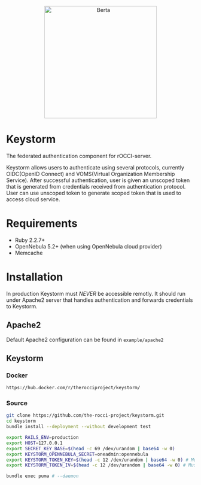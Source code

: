 <p align="center">
  <img alt="Berta" src="https://i.imgur.com/3k2nPim.png" width="300"/>
</p>

# Keystorm
The federated authentication component for rOCCI-server.

Keystorm allows users to authenticate using several protocols, currently
OIDC(OpenID Connect) and VOMS(Virtual Organization Membership Service). After
successful authentication, user is given an unscoped token that is generated
from credentials received from authentication protocol. User can use unscoped
token to generate scoped token that is used to access cloud service.

# Requirements
- Ruby 2.2.7+
- OpenNebula 5.2+ (when using OpenNebula cloud provider)
- Memcache

# Installation
In production Keystorm must *NEVER* be accessible remotly. It should run under
Apache2 server that handles authentication and forwards credentials to Keystorm.

## Apache2
Default Apache2 configuration can be found in `example/apache2`

## Keystorm
### Docker
```bash
https://hub.docker.com/r/therocciproject/keystorm/
```

### Source
```bash
git clone https://github.com/the-rocci-project/keystorm.git
cd keystorm
bundle install --deployment --without development test

export RAILS_ENV=production
export HOST=127.0.0.1
export SECRET_KEY_BASE=$(head -c 69 /dev/urandom | base64 -w 0)
export KEYSTORM_OPENNEBULA_SECRET=oneadmin:opennebula
export KEYSTORM_TOKEN_KEY=$(head -c 12 /dev/urandom | base64 -w 0) # Must be 16 chars
export KEYSTORM_TOKEN_IV=$(head -c 12 /dev/urandom | base64 -w 0) # Must be 16 chars

bundle exec puma # --daemon
```
